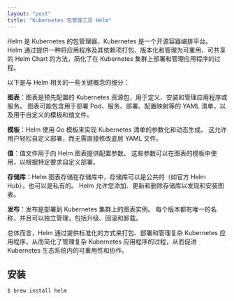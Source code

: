 ```yaml
---
layout: "post"
title: "Kubernetes 包管理工具 Helm"
---
```


Helm 是 Kubernetes 的包管理器，Kubernetes 是一个开源容器编排平台。 Helm 通过提供一种将应用程序及其依赖项打包、版本化和管理为可重用、可共享的 Helm Chart 的方法，简化了在 Kubernetes 集群上部署和管理应用程序的过程。

以下是与 Helm 相关的一些关键概念的细分：

**图表**：图表是预先配置的 Kubernetes 资源包，用于定义、安装和管理应用程序或服务。 图表可能包含用于部署 Pod、服务、部署、配置映射等的 YAML 清单，以及用于自定义的模板和值文件。

**模板**：Helm 使用 Go 模板来实现 Kubernetes 清单的参数化和动态生成。 这允许用户轻松自定义部署，而无需直接修改底层 YAML 文件。

**值**：值文件用于向 Helm 图表提供配置参数。 这些参数可以在图表的模板中使用，以根据特定要求自定义部署。

**存储库**：Helm 图表存储在存储库中，存储库可以是公共的（如官方 Helm Hub），也可以是私有的。 Helm 允许您添加、更新和删除存储库以发现和安装图表。

**发布**：发布是部署到 Kubernetes 集群上的图表实例。 每个版本都有唯一的名称，并且可以独立管理，包括升级、回滚和卸载。

总体而言，Helm 通过提供标准化的方式来打包、部署和管理复杂 Kubernetes 应用程序，从而简化了管理复杂 Kubernetes 应用程序的过程，从而促进 Kubernetes 生态系统内的可重用性和协作。

## 安装

```shell
$ brew install helm
```
